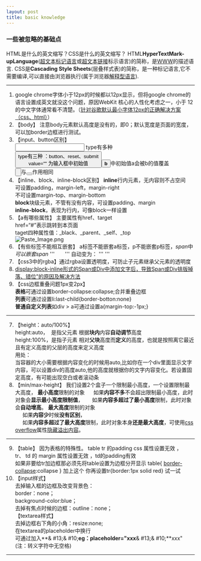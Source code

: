 ```yaml
---
layout: post
title: basic knowledge
---
```


### 一些被忽略的基础点

HTML是什么的英文缩写？CSS是什么的英文缩写？
HTML**HyperTextMark-upLanguage**([超文本标记语言](https://www.baidu.com/s?wd=%E8%B6%85%E6%96%87%E6%9C%AC%E6%A0%87%E8%AE%B0%E8%AF%AD%E8%A8%80&tn=44039180_cpr&fenlei=mv6quAkxTZn0IZRqIHckPjm4nH00T1dBmvPhnj9WPvnvrynsPWT30ZwV5Hcvrjm3rH6sPfKWUMw85HfYnjn4nH6sgvPsT6KdThsqpZwYTjCEQLGCpyw9Uz4Bmy-bIi4WUvYETgN-TLwGUv3En104nj03P16k)或[超文本链接](https://www.baidu.com/s?wd=%E8%B6%85%E6%96%87%E6%9C%AC%E9%93%BE%E6%8E%A5&tn=44039180_cpr&fenlei=mv6quAkxTZn0IZRqIHckPjm4nH00T1dBmvPhnj9WPvnvrynsPWT30ZwV5Hcvrjm3rH6sPfKWUMw85HfYnjn4nH6sgvPsT6KdThsqpZwYTjCEQLGCpyw9Uz4Bmy-bIi4WUvYETgN-TLwGUv3En104nj03P16k)标示语言)的简称，是[WWW](https://www.baidu.com/s?wd=WWW&tn=44039180_cpr&fenlei=mv6quAkxTZn0IZRqIHckPjm4nH00T1dBmvPhnj9WPvnvrynsPWT30ZwV5Hcvrjm3rH6sPfKWUMw85HfYnjn4nH6sgvPsT6KdThsqpZwYTjCEQLGCpyw9Uz4Bmy-bIi4WUvYETgN-TLwGUv3En104nj03P16k)的描述语言.
CSS是**Cascading Style Sheets**(层叠样式表)的简称，是一种标记语言,它不需要编译,可以直接由浏览器执行(属于浏览器[解释型语言](https://www.baidu.com/s?wd=%E8%A7%A3%E9%87%8A%E5%9E%8B%E8%AF%AD%E8%A8%80&tn=44039180_cpr&fenlei=mv6quAkxTZn0IZRqIHckPjm4nH00T1Y3nWNhuWIWnHNhujcLuW0k0ZwV5Hcvrjm3rH6sPfKWUMw85HfYnjn4nH6sgvPsT6KdThsqpZwYTjCEQLGCpyw9Uz4Bmy-bIi4WUvYETgN-TLwGUv3EPH6LrHf4PWbk)).
***
1. google chrome字体小于12px的时候都以12px显示，但将google chrome的语言设置成英文就没这个问题，原因WebKit 核心的人性化考虑之一，小于 12 的中文字体通常看不清楚。（[针对谷歌默认最小字体12px的正确解决方案 （css、html）](http://www.cnblogs.com/mfc-itblog/p/5669118.html)）  
2. 【body】
注意body元素默认高度是没有的，即0；默认宽度是页面的宽度，可以加border边框进行测试。
2. 【input、button区别】  
<input type="" value=""> type有多种   
<button type="" value=""> type有三种 ：button、reset、submit   
value="" 为输入框中初始值   
<button value="a">**b**</button>中初始值a会被b的值覆盖  
<input type="button"/>与<button type="button"></button>作用相同  
3. 【inline、block、inline-block区别】
**inline**行内元素，无内容则不占空间   
可设置padding，margin-left，margin-right    
不可设置margin-top、margin-bottom  
**block**块级元素，不管有没有内容，可设置padding、margin  
**inline-block**，表现为行内，可像block一样设置   
4. 【a有哪些属性】
主要属性有href、target  
href=“#”表示跳转到本页面  
taget四种属性值：_black、_parent、_self、_top  
![Paste_Image.png](http://upload-images.jianshu.io/upload_images/1644692-59f4911530240369.png?imageMogr2/auto-orient/strip%7CimageView2/2/w/1240)  
5. 【有些标签不能相互嵌套】
a标签不能嵌套a标签，p不能嵌套p标签，*span*中*可以嵌套span*
''' <a>
     <a></a>
</a> '''
自动变为：
''' <a></a>
<a></a> '''  
6. 【css3中的rgba】通过rgba设置透明度，可防止子元素继承父元素的透明度  
11.  [display:block-inline形式的Span或Div中添加文字后，导致Span或Div排版掉落、错位”的原因及解决方法](http://blog.csdn.net/esther_heesch/article/details/51340730)
12. 【css边框重叠问题1px变2px】  
**表格**可通过设置border-collapse:collapse;合并重叠边框  
**列表**可通过设置li:last-child{border-botton:none}  
**普通自定义列表**如div > a可通过设置a{margin-top:-1px;}  
***
7.  【height：auto/100%】  
height:auto，  是指父元素 根据**块内**内容**自动调节**高度  
height:100%，是指子元素 相对**父块**高度而**定义**的高度，也就是按照离它最近且有定义高度的父层的高度来定义高度  
用处：   
当容器的大小需要根据内容变化的时候用auto,比如你在一个div里面显示文字内容，可以设置div的高度auto,他的高度就根据你的文字内容变化。若设置固定高度，有可能出现空白或者滚动条  
8.  【min/max-height】
我们设置2个盒子一个限制最小高度，一个设置限制最大高度，
**最小高度**限制的对象
     如果**内容不多**不会超出限制最小高度，此时对象会**显示最小高度限制值**，
     如果**内容多超过了最小高度**限制，此时对象会**自动增高**。
**最大高度**限制的对象  
     如果**内容少**时候**没有区别**，  
     如果**内容多超过了最大高度**限制，此时对象本身**还是最大高度**，可使用[css overflow](http://www.divcss5.com/rumen/r414.shtml)属性[隐藏溢出内容](http://www.divcss5.com/wenji/w415.shtml)。  
***
9. 【table】
因为表格的特殊性。
table tr 的padding css 属性设置无效 ，tr、 td 的 margin 属性设置无效 ，td的padding有效  
如果非要给tr加边框那必须先将table设置为边框分开显示
table{ [border-collapse](https://www.baidu.com/s?wd=border-collapse&tn=44039180_cpr&fenlei=mv6quAkxTZn0IZRqIHckPjm4nH00T1Y3njIbP1m3nHbknjI9nHRL0ZwV5Hcvrjm3rH6sPfKWUMw85HfYnjn4nH6sgvPsT6KdThsqpZwYTjCEQLGCpyw9Uz4Bmy-bIi4WUvYETgN-TLwGUv3EPHndPHcvnHfd):collapse } 加上这个 你再设置tr{border:1px solid red} 试一试
10. 【input样式】  
去掉输入框的边框及改变背景色：  
border：none；  
background-color:blue；  
去掉有焦点时候的边框：outline：none；  
【textarea样式】  
去掉边框右下角的小角：resize:none;  
在textarea的placeholder中换行  
可通过加入**& #13;& #10;**eg：placeholder="xxx**& #13;& #10;**xxx"(注：转义字符中无空格)  
***





